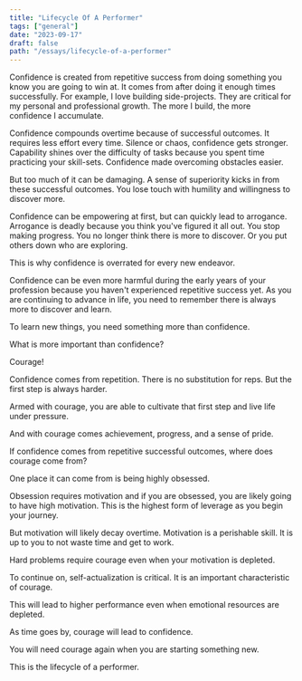 ```yaml
---
title: "Lifecycle Of A Performer"
tags: ["general"]
date: "2023-09-17"
draft: false
path: "/essays/lifecycle-of-a-performer"
---
```


Confidence is created from repetitive success from doing something you know you are going to win at. It comes from after doing it enough times successfully. For example, I love building side-projects. They are critical for my personal and professional growth. The more I build, the more confidence I accumulate.

Confidence compounds overtime because of successful outcomes. It requires less effort every time. Silence or chaos, confidence gets stronger. Capability shines over the difficulty of tasks because you spent time practicing your skill-sets. Confidence made overcoming obstacles easier.

But too much of it can be damaging. A sense of superiority kicks in from these successful outcomes. You lose touch with humility and willingness to discover more.

Confidence can be empowering at first, but can quickly lead to arrogance. Arrogance is deadly because you think you've figured it all out. You stop making progress. You no longer think there is more to discover. Or you put others down who are exploring.

This is why confidence is overrated for every new endeavor.

Confidence can be even more harmful during the early years of your profession because you haven't experienced repetitive success yet. As you are continuing to advance in life, you need to remember there is always more to discover and learn.

To learn new things, you need something more than confidence. 

What is more important than confidence? 

Courage!

Confidence comes from repetition. There is no substitution for reps. But the first step is always harder.

Armed with courage, you are able to cultivate that first step and live life under pressure. 

And with courage comes achievement, progress, and a sense of pride.

If confidence comes from repetitive successful outcomes, where does courage come from?

One place it can come from is being highly obsessed.

Obsession requires motivation and if you are obsessed, you are likely going to have high motivation. This is the highest form of leverage as you begin your journey. 

But motivation will likely decay overtime. Motivation is a perishable skill. It is up to you to not waste time and get to work.

Hard problems require courage even when your motivation is depleted.

To continue on, self-actualization is critical. It is an important characteristic of courage. 

This will lead to higher performance even when emotional resources are depleted.

As time goes by, courage will lead to confidence. 

You will need courage again when you are starting something new.

This is the lifecycle of a performer.
